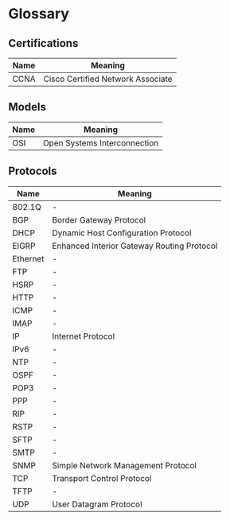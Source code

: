 # Glossary

## Certifications

Name | Meaning
-----|----------------------------------
CCNA | Cisco Certified Network Associate

## Models

Name | Meaning
-----|----------------------------
OSI  | Open Systems Interconnection

## Protocols

Name     | Meaning
---------|-------
802.1Q   | -
BGP      | Border Gateway Protocol
DHCP     | Dynamic Host Configuration Protocol
EIGRP    | Enhanced Interior Gateway Routing Protocol
Ethernet | -
FTP      | -
HSRP     | -
HTTP     | -
ICMP     | -
IMAP     | -
IP       | Internet Protocol
IPv6     | -
NTP      | -
OSPF     | -
POP3     | -
PPP      | -
RIP      | -
RSTP     | -
SFTP     | -
SMTP     | -
SNMP     | Simple Network Management Protocol
TCP      | Transport Control Protocol
TFTP     | -
UDP      | User Datagram Protocol
